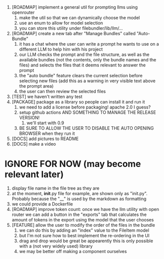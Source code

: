 1. [ROADMAP] implement a general util for prompting llms using openrouter
   1. make the util so that we can dynamically choose the model
   2. use an enum to allow for model selection
   3. you can store this utility under filebundler/lib/llm/...
2. [ROADMAP] create a new tab after "Manage Bundles" called "Auto-Bundle"
   1. it has a chat where the user can write a prompt he wants to use on a different LLM to help him with his project
   2. our LLM checks the prompt and the file structure, as well as the available bundles (not the contents, only the bundle names and the files) and selects the files that it deems relevant to answer the prompt
   3. the "auto bundle" feature clears the current selection before selecting new files (add this as a warning in very visible text above the prompt area)
   4. the user can then review the selected files
3. [TEST] we haven't written any test
4. [PACKAGE] package as a library so people can install it and run it
   1. we need to add a license before packaging! apache 2.0 I guess?
   2. setup github actions AND SOMETHING TO MANAGE THE RELEASE VERSION!
      1. we'll start with 0.9
   3. BE SURE TO ALLOW THE USER TO DISABLE THE AUTO OPENING BROWSER when they run it
5. [DOCS] add pictures to README
6. [DOCS] make a video


# IGNORE FOR NOW (may become relevant later)
1. display file name in the file tree as they are
  1. at the moment, __init__.py file for example, are shown only as "init.py". Probably because the "__" is used by the markdown as formatting
2. we could provide a Dockerfile
3. [ROADMAP] improve token count: once we have the llm utility with open router we can add a button in the "exports" tab that calculates the amount of tokens in the export using the model that the user chooses
4. [FEATURE] allow the user to modify the order of the files in the bundle
   1. we can do this by adding an "index" value to the FileItem model
   2. but I'm not sure how to best implement the re-ordering in the UI 
   3. drag and drop would be great be appearently this is only possible with a (not very widely used) library
   4. we may be better off making a component ourselves
